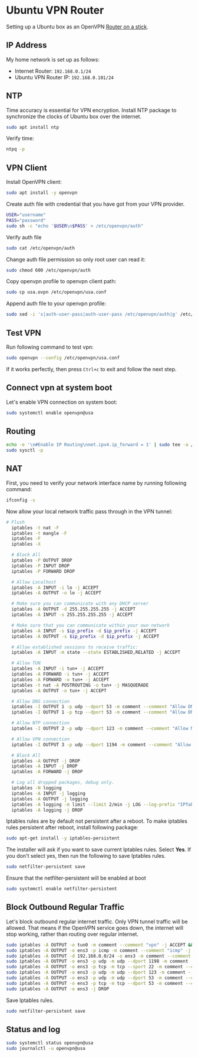 # Ubuntu VPN Router

Setting up a Ubuntu box as an OpenVPN [Router on a stick](https://en.wikipedia.org/wiki/One-armed_router).



## IP Address

My home network is set up as follows:

- Internet Router: `192.168.0.1/24`
- Ubuntu VPN Router IP: `192.168.0.101/24`



## NTP

Time accuracy is essential for VPN encryption. Install NTP package to synchronize the clocks of Ubuntu box over the internet.

```bash
sudo apt install ntp
```

Verify time:

```bash
ntpq -p
```



## VPN Client

Install OpenVPN client:

```bash
sudo apt install -y openvpn
```

Create auth file with credential that you have got from your VPN provider.

```bash
USER="username"
PASS="password"
sudo sh -c "echo '$USER\n$PASS' > /etc/openvpn/auth"
```

Verify auth file

```bash
sudo cat /etc/openvpn/auth
```

Change auth file permission so only root user can read it:

```bash
sudo chmod 600 /etc/openvpn/auth
```

Copy openvpn profile to openvpn client path:

```bash
sudo cp usa.ovpn /etc/openvpn/usa.conf
```

Append auth file to your openvpn profile:

```bash
sudo sed -i 's|auth-user-pass|auth-user-pass /etc/openvpn/auth|g' /etc/openvpn/usa.conf
```



## Test VPN

Run following command to test vpn:

```bash
sudo openvpn --config /etc/openvpn/usa.conf
```

If it works perfectly, then press `Ctrl+c` to exit and follow the next step.



## Connect vpn at system boot

Let's enable VPN connection on system boot:

```bash
sudo systemctl enable openvpn@usa
```



## Routing

```bash
echo -e '\n#Enable IP Routing\nnet.ipv4.ip_forward = 1' | sudo tee -a /etc/sysctl.conf && \
sudo sysctl -p
```



## NAT

First, you need to verify your network interface name by running following command:

```bash
ifconfig -s
```

Now allow your local network traffic pass through in the VPN tunnel:

```bash
# Flush
  iptables -t nat -F
  iptables -t mangle -F
  iptables -F
  iptables -X

  # Block All
  iptables -P OUTPUT DROP
  iptables -P INPUT DROP
  iptables -P FORWARD DROP

  # Allow Localhost
  iptables -A INPUT -i lo -j ACCEPT
  iptables -A OUTPUT -o lo -j ACCEPT

  # Make sure you can communicate with any DHCP server
  iptables -A OUTPUT -d 255.255.255.255 -j ACCEPT
  iptables -A INPUT -s 255.255.255.255 -j ACCEPT

  # Make sure that you can communicate within your own network
  iptables -A INPUT -s $ip_prefix -d $ip_prefix -j ACCEPT
  iptables -A OUTPUT -s $ip_prefix -d $ip_prefix -j ACCEPT

  # Allow established sessions to receive traffic:
  iptables -A INPUT -m state --state ESTABLISHED,RELATED -j ACCEPT

  # Allow TUN
  iptables -A INPUT -i tun+ -j ACCEPT
  iptables -A FORWARD -i tun+ -j ACCEPT
  iptables -A FORWARD -o tun+ -j ACCEPT
  iptables -t nat -A POSTROUTING -o tun+ -j MASQUERADE
  iptables -A OUTPUT -o tun+ -j ACCEPT

  # Allow DNS connection
  iptables -I OUTPUT 1 -p udp --dport 53 -m comment --comment "Allow DNS UDP" -j ACCEPT
  iptables -I OUTPUT 1 -p tcp --dport 53 -m comment --comment "Allow DNS TCP" -j ACCEPT

  # Allow NTP connection
  iptables -I OUTPUT 2 -p udp --dport 123 -m comment --comment "Allow NTP" -j ACCEPT

  # Allow VPN connection
  iptables -I OUTPUT 3 -p udp --dport 1194 -m comment --comment "Allow VPN" -j ACCEPT

  # Block All
  iptables -A OUTPUT -j DROP
  iptables -A INPUT -j DROP
  iptables -A FORWARD -j DROP

  # Log all dropped packages, debug only.
  iptables -N logging
  iptables -A INPUT -j logging
  iptables -A OUTPUT -j logging
  iptables -A logging -m limit --limit 2/min -j LOG --log-prefix "IPTables general: " --log-level 7
  iptables -A logging -j DROP
```

Iptables rules are by default not persistent after a reboot. To make iptables rules persistent after reboot, install following package:

```bash
sudo apt-get install -y iptables-persistent
```

The installer will ask if you want to save current Iptables rules. Select **Yes**. If you don't select yes, then run the following to save Iptables rules.

```bash
sudo netfilter-persistent save
```

Ensure that the netfilter-persistent will be enabled at boot

```bash
sudo systemctl enable netfilter-persistent
```



## Block Outbound Regular Traffic

Let's block outbound regular internet traffic. Only VPN tunnel traffic will be allowed. That means if the OpenVPN service goes down, the internet will stop working, rather than routing over regular internet.

```bash
sudo iptables -A OUTPUT -o tun0 -m comment --comment "vpn" -j ACCEPT && \
sudo iptables -A OUTPUT -o ens3 -p icmp -m comment --comment "icmp" -j ACCEPT && \
sudo iptables -A OUTPUT -d 192.168.0.0/24 -o ens3 -m comment --comment "lan" -j ACCEPT && \
sudo iptables -A OUTPUT -o ens3 -p udp -m udp --dport 1198 -m comment --comment "openvpn" -j ACCEPT && \
sudo iptables -A OUTPUT -o ens3 -p tcp -m tcp --sport 22 -m comment --comment "ssh" -j ACCEPT && \
sudo iptables -A OUTPUT -o ens3 -p udp -m udp --dport 123 -m comment --comment "ntp" -j ACCEPT && \
sudo iptables -A OUTPUT -o ens3 -p udp -m udp --dport 53 -m comment --comment "dns" -j ACCEPT && \
sudo iptables -A OUTPUT -o ens3 -p tcp -m tcp --dport 53 -m comment --comment "dns" -j ACCEPT && \
sudo iptables -A OUTPUT -o ens3 -j DROP
```

Save Iptables rules.

```bash
sudo netfilter-persistent save
```







## Status and log

```bash
sudo systemctl status openvpn@usa
sudo journalctl -u openvpn@usa
```

